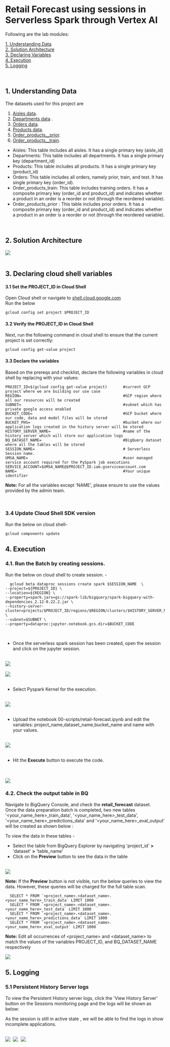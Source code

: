 # Retail Forecast using sessions in Serverless Spark through Vertex AI


Following are the lab modules:

[1. Understanding Data](05b_retail_forecast_gcloud_execution.md#1-understanding-data)<br>
[2. Solution Architecture](05b_retail_forecast_gcloud_execution.md#2-solution-architecture)<br>
[3. Declaring Variables](05b_retail_forecast_gcloud_execution.md#3-declaring-cloud-shell-variables)<br>
[4. Execution](05b_retail_forecast_gcloud_execution.md#4-execution)<br>
[5. Logging](05b_retail_forecast_gcloud_execution.md#5-logging)<br>

<br>

## 1. Understanding Data

The datasets used for this project are

1. [Aisles data](01-datasets/aisles.csv). <br>
2. [Departments data](01-datasets/departments.csv) . <br>
3. [Orders data](01-datasets/orders.csv). <br>
4. [Products data](01-datasets/products.csv). <br>
5. [Order_products__prior](01-datasets/order_products__prior.csv). <br>
6. [Order_products__train](01-datasets/order_products__train.csv). <br>


- Aisles: This table includes all aisles. It has a single primary key (aisle_id)
- Departments: This table includes all departments. It has a single primary key (department_id)
- Products: This table includes all products. It has a single primary key (product_id)
- Orders: This table includes all orders, namely prior, train, and test. It has single primary key (order_id).
- Order_products_train: This table includes training orders. It has a composite primary key (order_id and product_id)
						and indicates whether a product in an order is a reorder or not (through the reordered variable).
- Order_products_prior : This table includes prior orders. It has a composite primary key (order_id and product_id) and
						indicates whether a product in an order is a reorder or not (through the reordered variable).

<br>

## 2. Solution Architecture


<kbd>
<img src=images/Flow_of_Resources.png />
</kbd>

<br>
<br>


## 3. Declaring cloud shell variables

#### 3.1 Set the PROJECT_ID in Cloud Shell

Open Cloud shell or navigate to [shell.cloud.google.com](https://shell.cloud.google.com)<br>
Run the below
```
gcloud config set project $PROJECT_ID

```

#### 3.2 Verify the PROJECT_ID in Cloud Shell

Next, run the following command in cloud shell to ensure that the current project is set correctly:

```
gcloud config get-value project
```

#### 3.3 Declare the variables

Based on the prereqs and checklist, declare the following variables in cloud shell by replacing with your values:


```
PROJECT_ID=$(gcloud config get-value project)       #current GCP project where we are building our use case
REGION=                                             #GCP region where all our resources will be created
SUBNET=                                             #subnet which has private google access enabled
BUCKET_CODE=                                        #GCP bucket where our code, data and model files will be stored
BUCKET_PHS=                                         #bucket where our application logs created in the history server will be stored
HISTORY_SERVER_NAME=                                #name of the history server which will store our application logs
BQ_DATASET_NAME=                                    #BigQuery dataset where all the tables will be stored
SESSION_NAME=                                       # Serverless Session name.
UMSA_NAME=                                          #user managed service account required for the PySpark job executions
SERVICE_ACCOUNT=$UMSA_NAME@$PROJECT_ID.iam.gserviceaccount.com
NAME=                                               #Your unique identifier
```

**Note:** For all the variables except 'NAME', please ensure to use the values provided by the admin team.

<br>

### 3.4 Update Cloud Shell SDK version

Run the below on cloud shell-

```
gcloud components update

```

## 4. Execution


### 4.1. Run the Batch by creating sessions.

Run the below on cloud shell to create session. -
```
  gcloud beta dataproc sessions create spark $SESSION_NAME  \
--project=${PROJECT_ID} \
--location=${REGION} \
--property=spark.jars=gs://spark-lib/bigquery/spark-bigquery-with-dependencies_2.12-0.22.2.jar \
--history-server-cluster=projects/$PROJECT_ID/regions/$REGION/clusters/$HISTORY_SERVER_NAME \
--subnet=$SUBNET \
--property=dataproc:jupyter.notebook.gcs.dir=$BUCKET_CODE

```
<br>

* Once the serverless spark session has been created, open the session and click on the jupyter session.

<br>

<kbd>
<img src=/images/sessions1.png />
</kbd>
<br>
<br>

<kbd>
<img src=/images/sessions2.png />
</kbd>
<br>
<br>

* Select Pyspark Kernel for the execution.

<br>
<kbd>
<img src=/images/sessions3.png />
</kbd>
<br>
<br>

* Upload the notebook 00-scripts/retail-forecast.ipynb and edit the variables: project_name,dataset_name,bucket_name and name with your values.

<br>
<kbd>
<img src=/images/sessions4.png />
</kbd>
<br>
<br>

* Hit the **Execute** button to execute the code.

<br>
<br>
<kbd>
<img src=/images/sessions5.png />
</kbd>
<br>




### 4.2. Check the output table in BQ

Navigate to BigQuery Console, and check the **retail_forecast** dataset. <br>
Once the data preparation batch is completed, two new tables '<your_name_here>_train_data', '<your_name_here>_test_data', '<your_name_here>_predictions_data' and '<your_name_here>_eval_output' will be created as shown below :

To view the data in these tables -

* Select the table from BigQuery Explorer by navigating 'project_id' **>** 'dataset' **>** 'table_name'
* Click on the **Preview** button to see the data in the table

<br>

<kbd>
<img src=images/bq_preview.png />
</kbd>

<br>

**Note:** If the **Preview** button is not visible, run the below queries to view the data. However, these queries will be charged for the full table scan.

```
  SELECT * FROM `<project_name>.<dataset_name>.<your_name_here>_train_data` LIMIT 1000
  SELECT * FROM `<project_name>.<dataset_name>.<your_name_here>_test_data` LIMIT 1000
  SELECT * FROM `<project_name>.<dataset_name>.<your_name_here>_predictions_data` LIMIT 1000
  SELECT * FROM `<project_name>.<dataset_name>.<your_name_here>_eval_output` LIMIT 1000

```

**Note:** Edit all occurrences of <project_name> and <dataset_name> to match the values of the variables PROJECT_ID, and BQ_DATASET_NAME respectively

<kbd>
<img src=/images/image1.png />
</kbd>

<br>

## 5. Logging


### 5.1 Persistent History Server logs

To view the Persistent History server logs, click the 'View History Server' button on the Sessions monitoring page and the logs will be shown as below:

As the session is still in active state , we will be able to find the logs in show incomplete applications.

<br>

<kbd>
<img src=/images/phs1.png />
</kbd>

<kbd>
<img src=/images/image13_1.PNG />
</kbd>

<kbd>
<img src=/images/image13.PNG />
</kbd>

<br>
